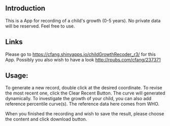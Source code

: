 ## Introduction

This is a App for recording of a child's growth (0-5 years). No private data will be reserved. Feel free to use.

## Links
Please go to https://cfang.shinyapps.io/childGrowthRecoder_r3/ for this App. Possibly you also wish to have a look http://rpubs.com/cfang/237371 

## Usage:

To generate a new record, double click at the desired coordinate. To revise the most recent one, click the Clear Recent Button. The curve will generated dynamically. To investigate the growth of your child, you can also add reference percentile curve(s). The reference data here comes from WHO.  

When you finished the recording and wish to save the result, please choose the content and click download button.
